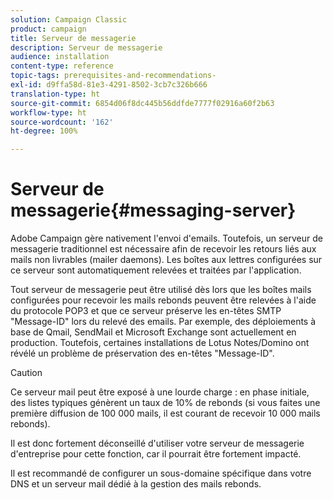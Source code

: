 ```yaml
---
solution: Campaign Classic
product: campaign
title: Serveur de messagerie
description: Serveur de messagerie
audience: installation
content-type: reference
topic-tags: prerequisites-and-recommendations-
exl-id: d9ffa58d-81e3-4291-8502-3cb7c326b666
translation-type: ht
source-git-commit: 6854d06f8dc445b56ddfde7777f02916a60f2b63
workflow-type: ht
source-wordcount: '162'
ht-degree: 100%

---
```


# Serveur de messagerie{#messaging-server}

Adobe Campaign gère nativement l&#39;envoi d&#39;emails. Toutefois, un serveur de messagerie traditionnel est nécessaire afin de recevoir les retours liés aux mails non livrables (mailer daemons). Les boîtes aux lettres configurées sur ce serveur sont automatiquement relevées et traitées par l&#39;application.

Tout serveur de messagerie peut être utilisé dès lors que les boîtes mails configurées pour recevoir les mails rebonds peuvent être relevées à l&#39;aide du protocole POP3 et que ce serveur préserve les en-têtes SMTP &quot;Message-ID&quot; lors du relevé des emails. Par exemple, des déploiements à base de Qmail, SendMail et Microsoft Exchange sont actuellement en production. Toutefois, certaines installations de Lotus Notes/Domino ont révélé un problème de préservation des en-têtes &quot;Message-ID&quot;.

>[!CAUTION]
>
>Ce serveur mail peut être exposé à une lourde charge : en phase initiale, des listes typiques génèrent un taux de 10% de rebonds (si vous faites une première diffusion de 100 000 mails, il est courant de recevoir 10 000 mails rebonds).
>
>Il est donc fortement déconseillé d&#39;utiliser votre serveur de messagerie d&#39;entreprise pour cette fonction, car il pourrait être fortement impacté.
>
>Il est recommandé de configurer un sous-domaine spécifique dans votre DNS et un serveur mail dédié à la gestion des mails rebonds.

